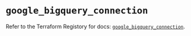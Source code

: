 # `google_bigquery_connection`

Refer to the Terraform Registory for docs: [`google_bigquery_connection`](https://registry.terraform.io/providers/hashicorp/google/4.70.0/docs/resources/bigquery_connection).
